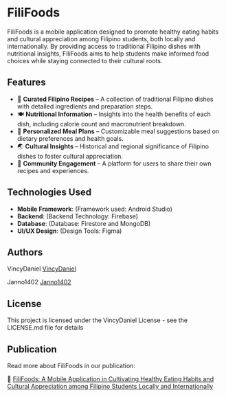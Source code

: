 # FiliFoods

FiliFoods is a mobile application designed to promote healthy eating habits and cultural appreciation among Filipino students, both locally and internationally. By providing access to traditional Filipino dishes with nutritional insights, FiliFoods aims to help students make informed food choices while staying connected to their cultural roots.

## Features
- 📜 **Curated Filipino Recipes** – A collection of traditional Filipino dishes with detailed ingredients and preparation steps.  
- 🍽️ **Nutritional Information** – Insights into the health benefits of each dish, including calorie count and macronutrient breakdown.  
- 📅 **Personalized Meal Plans** – Customizable meal suggestions based on dietary preferences and health goals.  
- 🌏 **Cultural Insights** – Historical and regional significance of Filipino dishes to foster cultural appreciation.  
- 👥 **Community Engagement** – A platform for users to share their own recipes and experiences.  

## Technologies Used
- **Mobile Framework**: (Framework used: Android Studio)
- **Backend**: (Backend Technology: Firebase)
- **Database**: (Database: Firestore and MongoDB)
- **UI/UX Design**: (Design Tools: Figma)

## Authors

VincyDaniel 
[VincyDaniel](https://www.linkedin.com/in/vince-daniel-del-rosario-815a11205/)

Janno1402
[Janno1402](https://www.linkedin.com/in/christian-benjamin-so-4700661a7/)

## License

This project is licensed under the VincyDaniel License - see the LICENSE.md file for details

## Publication

Read more about FiliFoods in our publication:

📄 [FiliFoods: A Mobile Application in Cultivating
Healthy Eating Habits and Cultural Appreciation
among Filipino Students Locally and Internationally](https://ieeexplore.ieee.org/abstract/document/10840400/)
